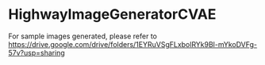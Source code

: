# HighwayImageGeneratorCVAE

For sample images generated, please refer to https://drive.google.com/drive/folders/1EYRuVSgFLxbolRYk9Bl-mYkoDVFg-57v?usp=sharing
